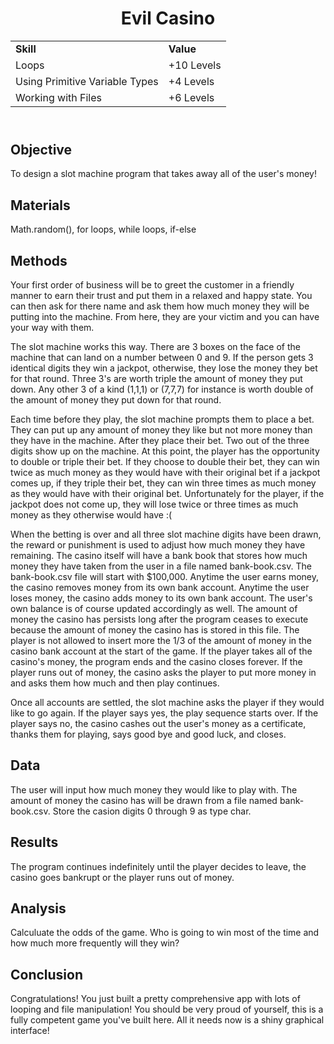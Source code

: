 <!DOCTYPE html>
<html>
<head>
</head>
<body>
	<header>
		<h1> Evil Casino</h1>
		<table>
			<tr>
				<td><strong>Skill</strong></td>
				<td><strong>Value</strong></td>
			</tr>
			<tr>
				<td>Loops</td>
				<td>+10 Levels</td>
			</tr>
			<tr>
				<td>Using Primitive Variable Types</td>
				<td>+4 Levels</td>
			</tr>
			<tr>
				<td>Working with Files</td>
				<td>+6 Levels</td>
			</tr>
		</table>
	</header>
	<main>
		<section>
			<h2> Objective </h2>
			<p>
				To design a slot machine program that takes away all of the user's money!
			</p>
		</section>
		<section>
			<h2> Materials </h2>
			<p>
				Math.random(), for loops, while loops, if-else
			</p>	
		</section>
		<section>
			<h2> Methods </h2>
			<p>
				Your first order of business will be to greet the customer in a friendly manner to earn their trust and put them in a relaxed and happy state. You can then ask for there name and ask them how much money they will be putting into the machine. From here, they are your victim and you can have your way with them.
			</p>
			<p> The slot machine works this way. There are 3 boxes on the face of the machine that can land on a number between 0 and 9. If the person gets 3 identical digits they win a jackpot, otherwise, they lose the money they bet for that round. Three 3's are worth triple the amount of money they put down. Any other 3 of a kind (1,1,1) or (7,7,7) for instance is worth double of the amount of money they put down for that round. </p> 
			<p>
				Each time before they play, the slot machine prompts them to place a bet. They can put up any amount of money they like but not more money than they have in the machine. After they place their bet. Two out of the three digits show up on the machine. At this point, the player has the opportunity to double or triple their bet. If they choose to double their bet, they can win twice as much money as they would have with their original bet if a jackpot comes up, if they triple their bet, they can win three times as much money as they would have with their original bet. Unfortunately for the player, if the jackpot does not come up, they will lose twice or three times as much money as they otherwise would have :(
			</p>
			<p>
				When the betting is over and all three slot machine digits have been drawn, the reward or punishment is used to adjust how much money they have remaining. The casino itself will have a bank book that stores how much money they have taken from the user in a file named bank-book.csv. The bank-book.csv file will start with $100,000. Anytime the user earns money, the casino removes money from its own bank account. Anytime the user loses money, the casino adds money to its own bank account. The user's own balance is of course updated accordingly as well. The amount of money the casino has persists long after the program ceases to execute because the amount of money the casino has is stored in this file. The player is not allowed to insert more the 1/3 of the amount of money in the casino bank account at the start of the game. If the player takes all of the casino's money, the program ends and the casino closes forever. If the player runs out of money, the casino asks the player to put more money in and asks them how much and then play continues.</p>
			<p> Once all accounts are settled, the slot machine asks the player if they would like to go again. If the player says yes, the play sequence starts over. If the player says no, the casino cashes out the user's money as a certificate, thanks them for playing, says good bye and good luck, and closes.</p>
		</section>
		<section>
			<h2> Data </h2>
			<p>
				The user will input how much money they would like to play with. The amount of money the casino has will be drawn from a file named bank-book.csv. Store the casion digits 0 through 9 as type char.
			</p>
		</section>
		<section>
			<h2> Results </h2>
			<p>
				The program continues indefinitely until the player decides to leave, the casino goes bankrupt or the player runs out of money.
			</p>
		</section>
		<section>
			<h2> Analysis </h2>
			<p>
				Calculuate the odds of the game. Who is going to win most of the time and how much more frequently will they win?
			</p>
		</section>
		<section>
			<h2> Conclusion </h2>
			<p>
				Congratulations! You just built a pretty comprehensive app with lots of looping and file manipulation! You should be very proud of yourself, this is a fully competent game you've built here. All it needs now is a shiny graphical interface!
			</p>
		</section>
	</main>
</body>
</html>

